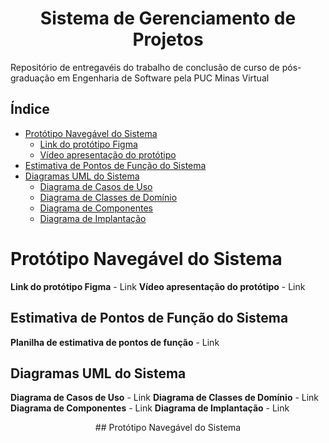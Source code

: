 <h1 align="center">Sistema de Gerenciamento de Projetos</h1>
Repositório de entregavéis do trabalho de conclusão de curso de pós-graduação em Engenharia de Software pela PUC Minas Virtual

## Índice

<!--ts-->
   - [Protótipo Navegável do Sistema](#prototipo-navegavel)
      - [Link do protótipo Figma](#prototipo-figma)
      - [Vídeo apresentação do protótipo](#prototipo-video)
   - [Estimativa de Pontos de Função do Sistema](#estimativa-pf)
   - [Diagramas UML do Sistema](#diagramas-uml)
      - [Diagrama de Casos de Uso](#caso-de-usos-uml)
      - [Diagrama de Classes de Domínio](#classes-de-dominio-uml)
      - [Diagrama de Componentes](#componentes-uml)
      - [Diagrama de Implantação](#implantacao-uml)
<!--te-->

Protótipo Navegável do Sistema
=================
**Link do protótipo Figma** - Link
**Vídeo apresentação do protótipo** - Link

## Estimativa de Pontos de Função do Sistema
**Planilha de estimativa de pontos de função** - Link

## Diagramas UML do Sistema
**Diagrama de Casos de Uso** - Link
**Diagrama de Classes de Domínio** - Link
**Diagrama de Componentes** - Link
**Diagrama de Implantação** - Link
<div align="center" id="implantacao-uml">
## Protótipo Navegável do Sistema
</div>
